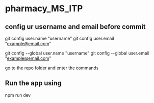 # pharmacy_MS_ITP

## config ur username and email before commit

git config user.name "username"
git config user.email "example@email.com"

git config --global user.name "username"
git config --global user.email "example@email.com"

go to the repo folder and enter the commands


## Run the app using

npm run dev